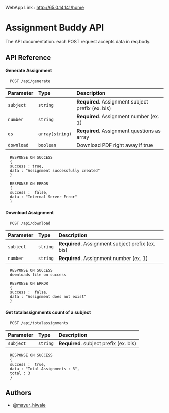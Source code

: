 WebApp Link : http://65.0.14.141/home

# Assignment Buddy API

The API documentation. each POST request accepts data in req.body.


## API Reference

#### Generate Assignment

```http
  POST /api/generate
```

| Parameter | Type     | Description                |
| :-------- | :------- | :------------------------- |
| `subject` | `string` | **Required**. Assignment subject prefix (ex. bis)|
| `number` | `string` | **Required**. Assignment number (ex. 1)|
| `qs` | `array(string)` | **Required**. Assignment questions as array|
| `download` | `boolean` | Download PDF right away if true|

```http
  RESPONSE ON SUCCESS 
  { 
  success : true, 
  data : "Assignment successfully created"
  }

  RESPONSE ON ERROR
  {
  success :  false,
  data : "Internal Server Error"
  }
```

#### Download Assignment

```http
  POST /api/download
```

| Parameter | Type     | Description                |
| :-------- | :------- | :------------------------- |
| `subject` | `string` | **Required**. Assignment subject prefix (ex. bis)|
| `number` | `string` | **Required**. Assignment number (ex. 1)|

```http
  RESPONSE ON SUCCESS 
  downloads file on success

  RESPONSE ON ERROR
  {
  success :  false,
  data : "Assignment does not exist"
  }
```


#### Get totalassignments count of a subject

```http
  POST /api/totalassignments
```

| Parameter | Type     | Description                       |
| :-------- | :------- | :-------------------------------- |
| `subject`      | `string` | **Required**. subject prefix (ex. bis) |

```http
  RESPONSE ON SUCCESS 
  {
  success :  true,
  data : "Total Assignments : 3",
  total : 3
  }

```


## Authors

- [@mayur_hiwale](https://www.github.com/isenseaura)

